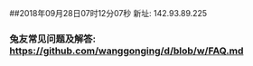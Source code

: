##2018年09月28日07时12分07秒 新址: 142.93.89.225
### 兔友常见问题及解答: https://github.com/wanggonging/d/blob/w/FAQ.md
